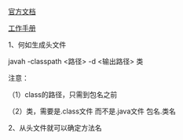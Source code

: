 [官方文档](https://developer.android.google.cn/ndk/guides/cmake)

[工作手册](https://www.zybuluo.com/khan-lau/note/254724)

1、何如生成头文件

javah -classpath <路径> -d <输出路径> 类

注意：

（1）class的路径，只需到包名之前 

（2）类，需要是.class文件 而不是.java文件 包名.类名

2、从头文件就可以确定方法名